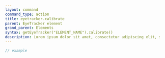 ```yaml
---
layout: command
command_type: action
title: eyetracker.calibrate
parent: EyeTracker element
grand_parent: Elements
syntax: getEyeTracker("ELEMENT_NAME").calibrate()
description: Lorem ipsum dolor sit amet, consectetur adipiscing elit, sed do eiusmod tempor incididunt ut labore et dolore magna aliqua. Ut enim ad minim veniam, quis nostrud exercitation ullamco laboris nisi ut aliquip ex ea commodo consequat.
---
```


```javascript
// example
```